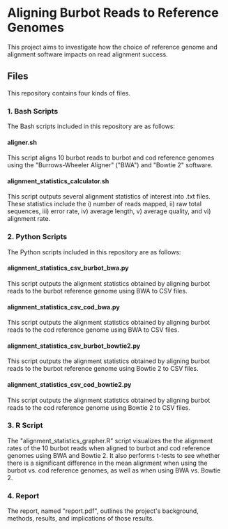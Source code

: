 # Aligning Burbot Reads to Reference Genomes

This project aims to investigate how the choice of reference genome and alignment software impacts on read alignment success.

## Files

This repository contains four kinds of files.

### 1. Bash Scripts

The Bash scripts included in this repository are as follows:

#### aligner.sh

This script aligns 10 burbot reads to burbot and cod reference genomes using the "Burrows-Wheeler Aligner" ("BWA") and "Bowtie 2" software.

#### alignment_statistics_calculator.sh

This script outputs several alignment statistics of interest into .txt files. These statistics include the i) number of reads mapped, ii) raw total sequences, iii) error rate, iv) average length, v) average quality, and vi) alignment rate.

### 2. Python Scripts

The Python scripts included in this repository are as follows:

#### alignment_statistics_csv_burbot_bwa.py

This script outputs the alignment statistics obtained by aligning burbot reads to the burbot reference genome using BWA to CSV files.

#### alignment_statistics_csv_cod_bwa.py

This script outputs the alignment statistics obtained by aligning burbot reads to the cod reference genome using BWA to CSV files.


#### alignment_statistics_csv_burbot_bowtie2.py

This script outputs the alignment statistics obtained by aligning burbot reads to the burbot reference genome using Bowtie 2 to CSV files.


#### alignment_statistics_csv_cod_bowtie2.py

This script outputs the alignment statistics obtained by aligning burbot reads to the cod reference genome using Bowtie 2 to CSV files.

### 3. R Script

The "alignment_statistics_grapher.R" script visualizes the the alignment rates of the 10 burbot reads when aligned to burbot and cod reference genomes using BWA and Bowtie 2. It also performs t-tests to see whether there is a significant difference in the mean alignment when using the burbot vs. cod reference genomes, as well as when using BWA vs. Bowtie 2.

### 4. Report

The report, named "report.pdf", outlines the project's background, methods, results, and implications of those results.